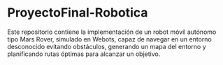 # ProyectoFinal-Robotica
Este repositorio contiene la implementación de un robot móvil autónomo tipo Mars Rover, simulado en Webots, capaz de navegar en un entorno desconocido evitando obstáculos, generando un mapa del entorno y planificando rutas óptimas para alcanzar un objetivo.
